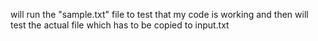 will run the "sample.txt" file to test that my code is working and then will test the actual file which has to be copied to input.txt
